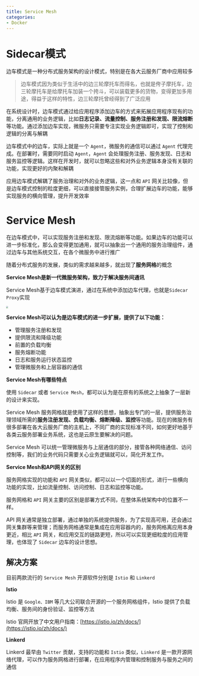 ```yaml
---
title: Service Mesh
categories: 
- Docker
---
```


# Sidecar模式

边车模式是一种分布式服务架构的设计模式，特别是在各大云服务厂商中应用较多

> 边车模式因为类似于生活中的边三轮摩托车而得名，也就是侉子摩托车，边三轮摩托车是给摩托车加装一个挎斗，可以装载更多的货物，变得更加多用途，得益于这样的特性，边三轮摩托曾经得到了广泛应用

在系统设计时，边车模式通过给应用程序添加边车的方式来拓展应用程序现有的功能，分离通用的业务逻辑，比如**日志记录、流量控制、服务注册和发现、限流熔断**等功能。通过添加边车实现，微服务只需要专注实现业务逻辑即可，实现了控制和逻辑的分离与解耦

边车模式中的边车，实际上就是一个 `Agent`，微服务的通信可以通过 `Agent` 代理完成。在部署时，需要同时启动 `Agent`，`Agent` 会处理服务注册、服务发现、日志和服务监控等逻辑。这样在开发时，就可以忽略这些和对外业务逻辑本身没有关联的功能，实现更好的内聚和解耦

应用边车模式解耦了服务治理和对外的业务逻辑，这一点和 `API` 网关比较像，但是边车模式控制的粒度更细，可以直接接管服务实例，合理扩展边车的功能，能够实现服务的横向管理，提升开发效率

# Service Mesh

在边车模式中，可以实现服务注册和发现、限流熔断等功能。如果边车的功能可以进一步标准化，那么会变得更加通用，就可以抽象出一个通用的服务治理组件，通过边车与其他系统交互，在各个微服务中进行推广

随着分布式服务的发展，类似的需求越来越多，就出现了**服务网格**的概念

**Service Mesh是新一代微服务架构，致力于解决服务间通讯**

Service Mesh基于边车模式演进，通过在系统中添加边车代理，也就是` Sidecar Proxy `实现

<img src="https://xiaoflyfish.oss-cn-beijing.aliyuncs.com/image/20201229233454.png" style="zoom:33%;" />

**Service Mesh可以认为是边车模式的进一步扩展，提供了以下功能：**

- 管理服务注册和发现
- 提供限流和降级功能
- 前置的负载均衡
- 服务熔断功能
- 日志和服务运行状态监控
- 管理微服务和上层容器的通信

**Service Mesh有哪些特点**

使用 `Sidecar` 或者 `Service Mesh`，都可以认为是在原有的系统之上抽象了一层新的设计来实现。

Service Mesh 服务网格就是使用了这样的思想，抽象出专门的一层，提供服务治理领域所需的**服务注册发现、负载均衡、熔断降级、监控**等功能。现在的微服务有很多部署在各大云服务厂商的主机上，不同厂商的实现标准不同，如何更好地基于各类云服务部署业务系统，这也是云原生要解决的问题。

Service Mesh 可以统一管理微服务与上层通信的部分，接管各种网络通信、访问控制等，我们的业务代码只需要关心业务逻辑就可以，简化开发工作。

**Service Mesh和API网关的区别**

服务网格实现的功能和 `API` 网关类似，都可以以一个切面的形式，进行一些横向功能的实现，比如流量控制、访问控制、日志和监控等功能。

服务网格和 `API` 网关主要的区别是部署方式不同，在整体系统架构中的位置不一样。

API 网关通常是独立部署，通过单独的系统提供服务，为了实现高可用，还会通过网关集群等来管理；而服务网格通常是集成在应用容器内的，服务网格离应用本身更近，相比 `API` 网关，和应用交互的链路更短，所以可以实现更细粒度的应用管理，也体现了 `Sidecar` 边车的设计思想。

## 解决方案

目前两款流行的 `Service Mesh` 开源软件分别是 `Istio` 和 `Linkerd`

**Istio**

Istio 是 `Google、IBM` 等几大公司联合开源的一个服务网格组件，Istio 提供了负载均衡、服务间的身份验证、监控等方法

Istio 官网开放了中文用户指南：[https://istio.io/zh/docs/](https://istio.io/zh/docs/)

**Linkerd**

Linkerd 最早由 `Twitter` 贡献，支持的功能和 `Istio` 类似，`Linkerd` 是一款开源网络代理，可以作为服务网格进行部署，在应用程序内管理和控制服务与服务之间的通信